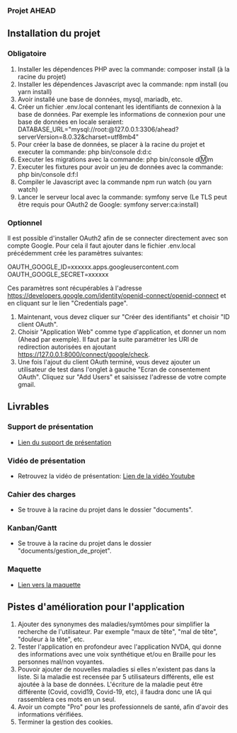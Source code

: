 ### Projet AHEAD
## Installation du projet
### Obligatoire
1) Installer les dépendences PHP avec la commande: composer install (à la racine du projet)
2) Installer les dépendences Javascript avec la commande: npm install (ou yarn install)
2) Avoir installé une base de données, mysql, mariadb, etc.
3) Créer un fichier .env.local contenant les identifiants de connexion à la base de données. Par exemple les informations de connexion pour une base de données en locale seraient: DATABASE_URL="mysql://root:@127.0.0.1:3306/ahead?serverVersion=8.0.32&charset=utf8mb4"
4) Pour créer la base de données, se placer à la racine du projet et executer la commande: php bin/console d:d:c
5) Executer les migrations avec la commande: php bin/console d:m:m
6) Executer les fixtures pour avoir un jeu de données avec la commande: php bin/console d:f:l
7) Compiler le Javascript avec la commande npm run watch (ou yarn watch)
8) Lancer le serveur local avec la commande: symfony serve (Le TLS peut être requis pour OAuth2 de Google: symfony server:ca:install)
### Optionnel
Il est possible d'installer OAuth2 afin de se connecter directement avec son compte Google. Pour cela il faut ajouter dans le fichier .env.local précédemment crée les paramètres suivantes:

OAUTH_GOOGLE_ID=xxxxxx.apps.googleusercontent.com
OAUTH_GOOGLE_SECRET=xxxxxx

Ces paramètres sont récupérables à l'adresse https://developers.google.com/identity/openid-connect/openid-connect et en cliquant sur le lien "Credentials page".  
1) Maintenant, vous devez cliquer sur "Créer des identifiants" et choisir "ID client OAuth". 
2) Choisir "Application Web" comme type d'application, et donner un nom (Ahead par exemple).
Il faut par la suite paramétrer les URI de redirection autorisées en ajoutant https://127.0.0.1:8000/connect/google/check.
3) Une fois l'ajout du client OAuth terminé, vous devez ajouter un utilisateur de test dans l'onglet à gauche "Ecran de consentement OAuth". Cliquez sur "Add Users" et saisissez l'adresse de votre compte gmail.

## Livrables

### Support de présentation
- [Lien du support de présentation](https://www.canva.com/design/DAGTP2PhiCo/yACVFYpQjOsOjOmYXLcHNw/edit?utm_content=DAGTP2PhiCo&utm_campaign=designshare&utm_medium=link2&utm_source=sharebutton)

### Vidéo de présentation
- Retrouvez la vidéo de présentation:
 [Lien de la vidéo Youtube](https://www.youtube.com/watch?v=DiAb-MssLqI)

### Cahier des charges
- Se trouve à la racine du projet dans le dossier "documents".

### Kanban/Gantt
- Se trouve à la racine du projet dans le dossier "documents/gestion_de_projet".

### Maquette
- [Lien vers la maquette](https://www.canva.com/design/DAGS4RGKyuA/DvIejtJ1hC-v5E_jo9-s7Q/edit?utm_content=DAGS4RGKyuA&utm_campaign=designshare&utm_medium=link2&utm_source=sharebutton)

## Pistes d'amélioration pour l'application
1) Ajouter des synonymes des maladies/symtômes pour simplifier la recherche de l'utilisateur. Par exemple "maux de tête", "mal de tête", "douleur à la tête", etc.
2) Tester l'application en profondeur avec l'application NVDA, qui donne des informations avec une voix synthétique et/ou en Braille pour les personnes mal/non voyantes.
3) Pouvoir ajouter de nouvelles maladies si elles n'existent pas dans la liste. Si la maladie est recensée par 5 utilisateurs différents, elle est ajoutée à la base de données. L'écriture de la maladie peut être différente (Covid, covid19, Covid-19, etc), il faudra donc une IA qui rassemblera ces mots en un seul.
4) Avoir un compte "Pro" pour les professionnels de santé, afin d'avoir des informations vérifiées.
5) Terminer la gestion des cookies.